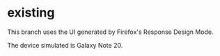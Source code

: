 # existing

This branch uses the UI generated by Firefox's Response Design Mode. 

The device simulated is Galaxy Note 20.